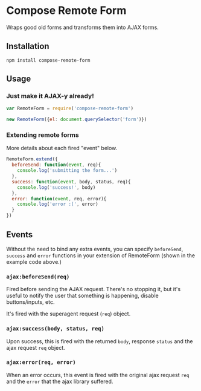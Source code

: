 # Compose Remote Form

Wraps good old forms and transforms them into AJAX forms.

## Installation

```
npm install compose-remote-form
```

## Usage

### Just make it AJAX-y already!

```javascript
var RemoteForm = require('compose-remote-form')

new RemoteForm({el: document.querySelector('form')})
```

### Extending remote forms

More details about each fired "event" below.

```javascript
RemoteForm.extend({
  beforeSend: function(event, req){
    console.log('submitting the form...')
  },
  success: function(event, body, status, req){
    console.log('success!', body)
  },
  error: function(event, req, error){
    console.log('error :(', error)
  }
})
```

## Events

Without the need to bind any extra events, you can specify `beforeSend`, `success` and `error` functions in your extension of RemoteForm (shown in the example code above.)

### `ajax:beforeSend(req)`

Fired before sending the AJAX request. There's no stopping it, but it's useful to notify the user that something is happening, disable buttons/inputs, etc.

It's fired with the superagent request (`req`) object.

### `ajax:success(body, status, req)`

Upon success, this is fired with the returned `body`, response `status` and the ajax request `req` object.

### `ajax:error(req, error)`

When an error occurs, this event is fired with the original ajax request `req` and the `error` that the ajax library suffered.
